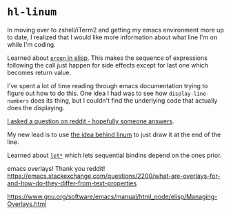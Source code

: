 # `hl-linum`

In moving over to zshell/iTerm2 and getting my emacs environment more up to
date, I realized that I would like more information about what line I'm on while
I'm coding.

Learned about [`progn` in
elisp](https://www.gnu.org/software/emacs/manual/html_node/eintr/progn.html).
This makes the sequence of expressions following the call just happen for side
effects except for last one which becomes return value.

I've spent a lot of time reading through emacs documentation trying to figure
out how to do this. One idea I had was to see how `display-line-numbers` does
its thing, but I couldn't find the underlying code that actually does the
displaying.

[I asked a question on reddit - hopefully someone
answers](https://www.reddit.com/r/emacs/comments/fna78w/how_do_i_display_text_in_my_current_buffer/).

My new lead is to use [the idea behind
linum](https://github.com/emacs-mirror/emacs/blob/master/lisp/linum.el) to just
draw it at the end of the line.

Learned about [`let*`](https://emacs.stackexchange.com/questions/42449/what-does-let-let-asterisk-mean-in-elisp)
which lets sequential bindins depend on the ones prior.

emacs overlays! Thank you reddit! https://emacs.stackexchange.com/questions/2200/what-are-overlays-for-and-how-do-they-differ-from-text-properties

https://www.gnu.org/software/emacs/manual/html_node/elisp/Managing-Overlays.html
